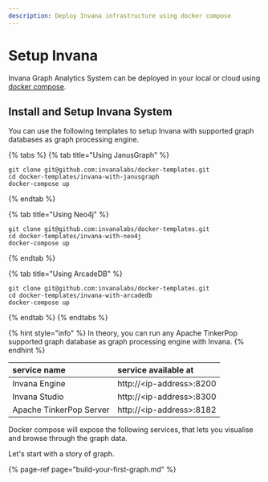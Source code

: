 ```yaml
---
description: Deploy Invana infrastructure using docker compose
---
```


# Setup Invana

Invana Graph Analytics System can be deployed in your local or cloud using [docker compose](https://docs.docker.com/compose/).

## Install and Setup Invana System

You can use the following templates to setup Invana with supported graph databases as graph processing engine.

{% tabs %}
{% tab title="Using JanusGraph" %}
```text
git clone git@github.com:invanalabs/docker-templates.git
cd docker-templates/invana-with-janusgraph
docker-compose up
```
{% endtab %}

{% tab title="Using Neo4j" %}
```text
git clone git@github.com:invanalabs/docker-templates.git
cd docker-templates/invana-with-neo4j
docker-compose up
```
{% endtab %}

{% tab title="Using ArcadeDB" %}
```
git clone git@github.com:invanalabs/docker-templates.git
cd docker-templates/invana-with-arcadedb
docker-compose up
```
{% endtab %}
{% endtabs %}

{% hint style="info" %}
In theory, you can run any Apache TinkerPop supported graph database as graph processing engine with Invana.
{% endhint %}

| service name | service available at |
| :--- | :--- |
| Invana Engine | http://&lt;ip-address&gt;:8200 |
| Invana Studio | http://&lt;ip-address&gt;:8300 |
| Apache TinkerPop Server | http://&lt;ip-address&gt;:8182 |

Docker compose will expose the following services, that lets you visualise and browse through the graph data.

Let's start with a story of graph.

{% page-ref page="build-your-first-graph.md" %}

